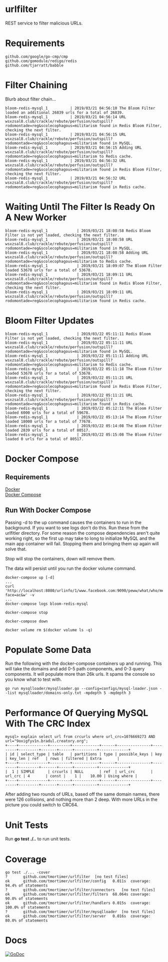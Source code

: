 # urlfilter
REST service to filter malicious URLs.

# Requirements
```
github.com/google/go-cmp/cmp
github.com/gomodule/redigo/redis
github.com/tjarratt/babble
```

# Filter Chaining
Blurb about filter chain...
```
bloom-redis-mysql_1          | 2019/03/21 04:56:10 The Bloom Filter loaded an additional 26839 urls for a total of 26839.
bloom-redis-mysql_1          | 2019/03/21 04:56:14 URL wsxzsal8.club/crackle/rebute/perfusion/outspill?rodomontade=reg&scolecophagous=militarism found in Redis Bloom Filter, checking the next filter.
bloom-redis-mysql_1          | 2019/03/21 04:56:15 URL wsxzsal8.club/crackle/rebute/perfusion/outspill?rodomontade=reg&scolecophagous=militarism found in MySQL.
bloom-redis-mysql_1          | 2019/03/21 04:56:15 Adding URL wsxzsal8.club/crackle/rebute/perfusion/outspill?rodomontade=reg&scolecophagous=militarism to Redis cache.
bloom-redis-mysql_1          | 2019/03/21 04:56:32 URL wsxzsal8.club/crackle/rebute/perfusion/outspill?rodomontade=reg&scolecophagous=militarism found in Redis Bloom Filter, checking the next filter.
bloom-redis-mysql_1          | 2019/03/21 04:56:32 URL wsxzsal8.club/crackle/rebute/perfusion/outspill?rodomontade=reg&scolecophagous=militarism found in Redis cache.
```

# Waiting Until The Filter Is Ready On A New Worker
```
bloom-redis-mysql_1             | 2019/03/21 18:08:58 Redis Bloom Filter is not yet loaded, checking the next filter.
bloom-redis-mysql_1             | 2019/03/21 18:08:58 URL wsxzsal8.club/crackle/rebute/perfusion/outspill?rodomontade=reg&scolecophagous=militarism found in MySQL.
bloom-redis-mysql_1             | 2019/03/21 18:08:58 Adding URL wsxzsal8.club/crackle/rebute/perfusion/outspill?rodomontade=reg&scolecophagous=militarism to Redis cache.
bloom-redis-mysql_1             | 2019/03/21 18:09:07 The Bloom Filter loaded 53678 urls for a total of 53678.
bloom-redis-mysql_1             | 2019/03/21 18:09:11 URL wsxzsal8.club/crackle/rebute/perfusion/outspill?rodomontade=reg&scolecophagous=militarism found in Redis Bloom Filter, checking the next filter.
bloom-redis-mysql_1             | 2019/03/21 18:09:11 URL wsxzsal8.club/crackle/rebute/perfusion/outspill?rodomontade=reg&scolecophagous=militarism found in Redis cache.
```

# Bloom Filter Updates
```
bloom-redis-mysql_1             | 2019/03/22 05:11:11 Redis Bloom Filter is not yet loaded, checking the next filter.
bloom-redis-mysql_1             | 2019/03/22 05:11:11 URL wsxzsal8.club/crackle/rebute/perfusion/outspill?rodomontade=reg&scolecophagous=militarism found in MySQL.
bloom-redis-mysql_1             | 2019/03/22 05:11:11 Adding URL wsxzsal8.club/crackle/rebute/perfusion/outspill?rodomontade=reg&scolecophagous=militarism to Redis cache.
bloom-redis-mysql_1             | 2019/03/22 05:11:18 The Bloom Filter loaded 53678 urls for a total of 53678.
bloom-redis-mysql_1             | 2019/03/22 05:11:21 URL wsxzsal8.club/crackle/rebute/perfusion/outspill?rodomontade=reg&scolecophagous=militarism found in Redis Bloom Filter, checking the next filter.
bloom-redis-mysql_1             | 2019/03/22 05:11:21 URL wsxzsal8.club/crackle/rebute/perfusion/outspill?rodomontade=reg&scolecophagous=militarism found in Redis cache.
bloom-redis-mysql_1             | 2019/03/22 05:12:11 The Bloom Filter loaded 6000 urls for a total of 59678.
bloom-redis-mysql_1             | 2019/03/22 05:13:14 The Bloom Filter loaded 18000 urls for a total of 77678.
bloom-redis-mysql_1             | 2019/03/22 05:14:08 The Bloom Filter loaded 2839 urls for a total of 80517.
bloom-redis-mysql_1             | 2019/03/22 05:15:08 The Bloom Filter loaded 0 urls for a total of 80517.
```

# Docker Compose
## Requirements
[Docker](https://www.docker.com/get-started)\
[Docker Compose](https://docs.docker.com/compose/)

## Run With Docker Compose
Passing -d to the up command causes the containers to run in the background. If you want to see logs don't do this. Run these from the urlfitler directory. For some reason the compose dependencies aren't quite working right, so the first up may take to long to initialize MySQL and the main app container will fail. Stopping them and bringing them up again will solve that.

Stop will stop the containers, down will remove them.

The data will persist until you run the docker volume command.
```
docker-compose up [-d]
...
curl 'http://localhost:8080/urlinfo/1/www.facebook.com:9090/peww/what/who/merp.html?face=ac&w' -v
...
docker-compose logs bloom-redis-mysql

docker-compose stop

docker-compose down

docker volume rm $(docker volume ls -q)
```

# Populate Some Data
Run the following with the docker-compose containers up and running. This will take the domains and add 0-5 path components, and 0-3 query components. It will populate more than 26k urls. It spams the console so you know what to test with.
```
go run mysqlloader/mysqlloader.go --config=configs/mysql-loader.json --list mysqlloader/domains-only.txt -mpdepth 5 -mqdepth 3
```

# Performance Of Querying MySQL With The CRC Index
```
mysql> explain select url from crcurls where url_crc=1076669273 AND url="9oxigfyv1n.bradul.creatory.org";
+----+-------------+---------+------------+------+---------------+---------+---------+-------+------+----------+-------------+
| id | select_type | table   | partitions | type | possible_keys | key     | key_len | ref   | rows | filtered | Extra       |
+----+-------------+---------+------------+------+---------------+---------+---------+-------+------+----------+-------------+
|  1 | SIMPLE      | crcurls | NULL       | ref  | url_crc       | url_crc | 4       | const |    1 |    10.00 | Using where |
+----+-------------+---------+------------+------+---------------+---------+---------+-------+------+----------+-------------+
```

After adding two rounds of URLs, based off the same domain names, there were 126 collisions, and nothing more than 2 deep. With more URLs in the picture you could switch to CRC64.

# Unit Tests
Run **go test ./..** to run unit tests.

# Coverage
```
go test ./... -cover
?   	github.com/tmortimer/urlfilter	[no test files]
ok  	github.com/tmortimer/urlfilter/config	0.011s	coverage: 94.4% of statements
?   	github.com/tmortimer/urlfilter/connectors	[no test files]
ok  	github.com/tmortimer/urlfilter/filters	68.064s	coverage: 90.0% of statements
ok  	github.com/tmortimer/urlfilter/handlers	0.015s	coverage: 100.0% of statements
?   	github.com/tmortimer/urlfilter/mysqlloader	[no test files]
ok  	github.com/tmortimer/urlfilter/server	0.016s	coverage: 80.0% of statements
```

# Docs
[![GoDoc](https://godoc.org/github.com/tmortimer/urlfilter?status.svg)](https://godoc.org/github.com/tmortimer/urlfilter)
